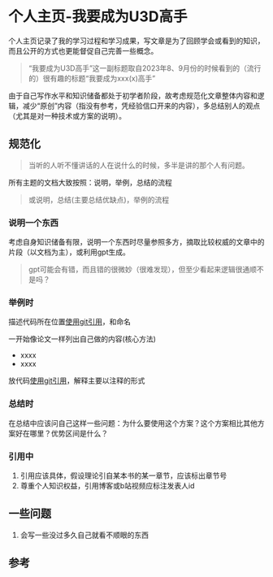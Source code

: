 # 个人主页-我要成为U3D高手

个人主页记录了我的学习过程和学习成果，写文章是为了回顾学会或看到的知识，而且公开的方式也更能督促自己完善一些概念。

> “我要成为U3D高手”这一副标题取自2023年8、9月份的时候看到的（流行的）很有趣的标题“我要成为xxx(x)高手”

由于自己写作水平和知识储备都处于初学者阶段，故考虑规范化文章整体内容和逻辑，减少“原创”内容（指没有参考，凭经验信口开来的内容），多总结别人的观点（尤其是对一种技术或方案的说明）。

## 规范化

> 当听的人听不懂讲话的人在说什么的时候，多半是讲的那个人有问题。

所有主题的文档大致按照：说明，举例，总结的流程
> 或说明，总结(主要总结优缺点)，举例的流程

### 说明一个东西

考虑自身知识储备有限，说明一个东西时尽量参照多方，摘取比较权威的文章中的片段（以文档为主），或利用gpt生成。
> gpt可能会有错，而且错的很微妙（很难发现），但至少看起来逻辑很通顺不是吗？

### 举例时

描述代码所在位置[使用git引用]()，和命名

一开始像论文一样列出自己做的内容(核心方法)
- xxxx
- xxxx

放代码[使用git引用]()，解释主要以注释的形式

### 总结时

在总结中应该问自己这样一些问题：为什么要使用这个方案？这个方案相比其他方案好在哪里？优势区间是什么？

### 引用中

1. 引用应该具体，假设理论引自某本书的某一章节，应该标出章节号
2. 尊重个人知识权益，引用博客或b站视频应标注发表人id


## 一些问题

1. 会写一些没过多久自己就看不顺眼的东西


## 参考